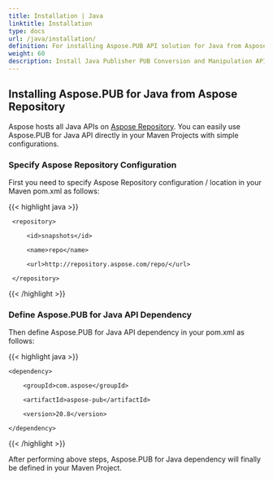 ```yaml
---
title: Installation | Java
linktitle: Installation
type: docs
url: /java/installation/
definition: For installing Aspose.PUB API solution for Java from Aspose Repository you need to specify the repository configuration and define API dependency.
weight: 60
description: Install Java Publisher PUB Conversion and Manipulation API via Maven project and Maven repository.
---
```


## **Installing Aspose.PUB for Java from Aspose Repository**
Aspose hosts all Java APIs on [Aspose Repository](https://repository.aspose.com/webapp/#/artifacts/browse/tree/General/repo/com/aspose/). You can easily use Aspose.PUB for Java API directly in your Maven Projects with simple configurations.
### **Specify Aspose Repository Configuration**
First you need to specify Aspose Repository configuration / location in your Maven pom.xml as follows:

{{< highlight java >}}

 <repositories>

     <repository>

         <id>snapshots</id>

         <name>repo</name>

         <url>http://repository.aspose.com/repo/</url>

     </repository>

</repositories>

{{< /highlight >}}
### **Define Aspose.PUB for Java API Dependency**
Then define Aspose.PUB for Java API dependency in your pom.xml as follows:

{{< highlight java >}}

 <dependencies>

    <dependency>

        <groupId>com.aspose</groupId>

        <artifactId>aspose-pub</artifactId>

        <version>20.8</version>

    </dependency>

</dependencies>

{{< /highlight >}}

After performing above steps, Aspose.PUB for Java dependency will finally be defined in your Maven Project.
